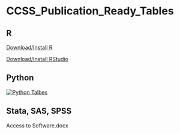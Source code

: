 # CCSS_Publication_Ready_Tables

## R
[Download/Install R](https://www.r-project.org/)  

[Download/Install RStudio](https://www.rstudio.com/products/rstudio/download/)

## Python
[![Python Talbes](https://colab.research.google.com/assets/colab-badge.svg)](https://colab.research.google.com/drive/1lBPO1enLlSEZjVpXLwPxvE_D5KVjZ299?usp=share_link)

## Stata, SAS, SPSS
Access to Software.docx
